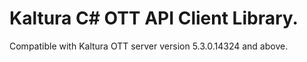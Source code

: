 # Kaltura C# OTT API Client Library.
Compatible with Kaltura OTT server version 5.3.0.14324 and above.
